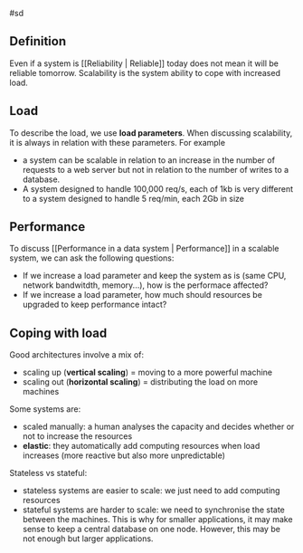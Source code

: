 #sd

## Definition

Even if a system is [[Reliability | Reliable]] today does not mean it will be reliable tomorrow. Scalability is the system ability to cope with increased load.

## Load

To describe the load, we use **load parameters**. When discussing scalability, it is always in relation with these parameters. For example

- a system can be scalable in relation to an increase in the number of requests to a web server but not in relation to the number of writes to a database.
- A system designed to handle 100,000 req/s, each of 1kb is very different to a system designed to handle 5 req/min, each 2Gb in size

## Performance

To discuss [[Performance in a data system | Performance]] in a scalable system, we can ask the following questions:

- If we increase a load parameter and keep the system as is (same CPU, network bandwitdth, memory...), how is the performace affected?
- If we increase a load parameter, how much should resources be upgraded to keep performance intact?

## Coping with load

Good architectures involve a mix of:

- scaling up (**vertical scaling**) = moving to a more powerful machine
- scaling out (**horizontal scaling**) = distributing the load on more machines

Some systems are:

- scaled manually: a human analyses the capacity and decides whether or not to increase the resources
- **elastic**: they automatically add computing resources when load increases (more reactive but also more unpredictable)

Stateless vs stateful:

- stateless systems are easier to scale: we just need to add computing resources
- stateful systems are harder to scale: we need to synchronise the state between the machines. This is why for smaller applications, it may make sense to keep a central database on one node. However, this may be not enough but larger applications.
